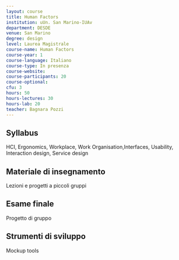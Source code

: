 ```yaml
---
layout: course
title: Human Factors
institution: uUn. San Marino-IUAv
department: DESDE
venue: San Marino
degree: design
level: Laurea Magistrale
course-name: Human Factors
course-year: 1
course-language: Italiano
course-type: In presenza
course-website: 
course-participants: 20
course-optional: 
cfu: 3
hours: 50
hours-lectures: 30
hours-lab: 20
teacher: Bagnara Pozzi
---
```



## Syllabus 
HCI, Ergonomics, Workplace, Work Organisation,Interfaces, Usability, Interaction design, Service design

## Materiale di insegnamento 
Lezioni e progetti a piccoli gruppi

## Esame finale 
Progetto di gruppo

## Strumenti di sviluppo 
Mockup tools
